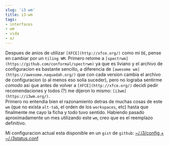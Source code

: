 ```yaml
---
slug: 'i3 wm'  
title: i3-wm
tags:  
- interfaces  
- wm  
- vida  
- o/    
---
```


Despues de anios de utilizar `[XFCE](http://xfce.org/)` como mi `DE`, pense en cambiar por un `tiling WM`. Primero retome a `[spectrwm](https://github.com/conformal/spectrwm)` ya que es liviano y el archivo de configuracion es bastante sencillo, a diferencia de `[awesome wm](https://awesome.naquadah.org/)` que con cada version cambia el archivo de configuracion (o al menos eso solia suceder), pero no lograba sentirme *comodo* asi que antes de volver a `[XFCE](http://xfce.org/)` decidi pedir recomendaciones y todos (?) me dijeron lo mismo: `[i3wm](https://i3wm.org/)`.  
Primero no entendia bien el razonamiento detras de muchas cosas de este `wm` (que no exista `alt-tab`, el orden de los `workspaces`, etc) hasta que finalmente me cayo la ficha y todo tuvo sentido. Habiendo pasado aproximadamente un mes utilizando este `wm`, creo que es el reemplazo definitivo.

Mi configuracion actual esta disponible en un `gist` de `github`: [~/.i3/config + ~/.i3status.conf](https://gist.github.com/lvm/a9c77c57854c50182dbe)
